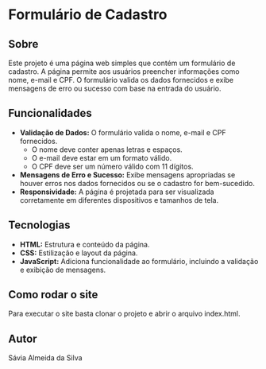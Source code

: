 # Formulário de Cadastro

## Sobre

Este projeto é uma página web simples que contém um formulário de cadastro. A página permite aos usuários preencher informações como nome, e-mail e CPF. O formulário valida os dados fornecidos e exibe mensagens de erro ou sucesso com base na entrada do usuário.

## Funcionalidades

- **Validação de Dados:** O formulário valida o nome, e-mail e CPF fornecidos.
  - O nome deve conter apenas letras e espaços.
  - O e-mail deve estar em um formato válido.
  - O CPF deve ser um número válido com 11 dígitos.
- **Mensagens de Erro e Sucesso:** Exibe mensagens apropriadas se houver erros nos dados fornecidos ou se o cadastro for bem-sucedido.
- **Responsividade:** A página é projetada para ser visualizada corretamente em diferentes dispositivos e tamanhos de tela.

## Tecnologias

- **HTML:** Estrutura e conteúdo da página.
- **CSS:** Estilização e layout da página. 
- **JavaScript:** Adiciona funcionalidade ao formulário, incluindo a validação e exibição de mensagens.

## Como rodar o site

Para executar o site basta clonar o projeto e abrir o arquivo index.html.

## Autor

Sávia Almeida da Silva
